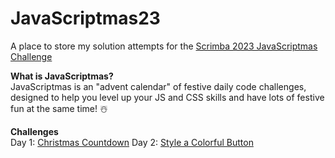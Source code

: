 # JavaScriptmas23
A place to store my solution attempts for the [Scrimba 2023 JavaScriptmas Challenge](https://scrimba.com/learn/javascriptmas)

**What is JavaScriptmas?**   
JavaScriptmas is an "advent calendar" of festive daily code challenges, designed to help you level up your JS and CSS skills and have lots of festive fun at the same time! ☃️

**Challenges**   
Day 1: [Christmas Countdown](https://thebimsider.github.io/JavaScriptmas23/Day1/)
Day 2: [Style a Colorful Button](https://thebimsider.github.io/JavaScriptmas23/Day2/)
